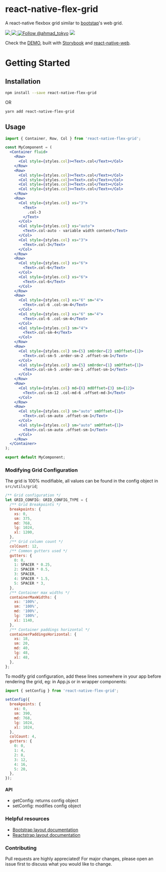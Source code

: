 # react-native-flex-grid
A react-native flexbox grid similar to [bootstap](https://getbootstrap.com)'s web grid.

<a href="https://npmjs.com/package/react-native-flex-grid">
  <img src="https://img.shields.io/npm/v/react-native-flex-grid.svg"></img>
  <img src="https://img.shields.io/npm/dt/react-native-flex-grid.svg"></img>
</a>
<a href="https://twitter.com/intent/follow?screen_name=ahmad_tokyo"><img src="https://img.shields.io/twitter/follow/ahmad_tokyo.svg?label=Follow%20@ahmad_tokyo" alt="Follow @ahmad_tokyo"></img></a>

<a href="https://react-native-flex-grid.netlify.app">
<img src="https://i.imgur.com/FNq8kr2.png"></img>
</a>

Check the [DEMO](https://react-native-flex-grid.netlify.app), built with [Storybook](https://storybook.js.org) and [react-native-web](https://necolas.github.io/react-native-web).

# Getting Started

## Installation

```bash
npm install --save react-native-flex-grid
```
OR
```bash
yarn add react-native-flex-grid
```

## Usage
```jsx
import { Container, Row, Col } from 'react-native-flex-grid';

const MyComponent = (
  <Container fluid>
    <Row>
      <Col style={styles.col}><Text>.col</Text></Col>
    </Row>
    <Row>
      <Col style={styles.col}><Text>.col</Text></Col>
      <Col style={styles.col}><Text>.col</Text></Col>
      <Col style={styles.col}><Text>.col</Text></Col>
      <Col style={styles.col}><Text>.col</Text></Col>
    </Row>
    <Row>
      <Col style={styles.col} xs="3">
        <Text>
          .col-3
        </Text>
      </Col>
      <Col style={styles.col} xs="auto">
        <Text>.col-auto - variable width content</Text>
      </Col>
      <Col style={styles.col} xs="3">
        <Text>.col-3</Text>
      </Col>
    </Row>
    <Row>
      <Col style={styles.col} xs="6">
        <Text>.col-6</Text>
      </Col>
      <Col style={styles.col} xs="6">
        <Text>.col-6</Text>
      </Col>
    </Row>
    <Row>
      <Col style={styles.col} xs="6" sm="4">
        <Text>.col-6 .col-sm-4</Text>
      </Col>
      <Col style={styles.col} xs="6" sm="4">
        <Text>.col-6 .col-sm-4</Text>
      </Col>
      <Col style={styles.col} sm="4">
        <Text>.col-sm-4</Text>
      </Col>
    </Row>
    <Row>
      <Col style={styles.col} sm={5} smOrder={2} smOffset={1}>
        <Text>.col-sm-5 .order-sm-2 .offset-sm-1</Text>
      </Col>
      <Col style={styles.col} sm={5} smOrder={1} smOffset={1}>
        <Text>.col-sm-5 .order-sm-1 .offset-sm-1</Text>
      </Col>
    </Row>
    <Row>
      <Col style={styles.col} md={6} mdOffset={3} sm={12}>
        <Text>.col-sm-12 .col-md-6 .offset-md-3</Text>
      </Col>
    </Row>
    <Row>
      <Col style={styles.col} sm="auto" smOffset={1}>
        <Text>.col-sm-auto .offset-sm-1</Text>
      </Col>
      <Col style={styles.col} sm="auto" smOffset={1}>
        <Text>.col-sm-auto .offset-sm-1</Text>
      </Col>
    </Row>
  </Container>
);

export default MyComponent;
```

### Modifying Grid Configuration
The grid is 100% modifiable, all values can be found in the config object in `src/utils/grid`;

```js
/** Grid configuration */
let GRID_CONFIG: GRID_CONFIG_TYPE = {
  /** Grid Breakpoints */
  breakpoints: {
    xs: 0,
    sm: 375,
    md: 768,
    lg: 1024,
    xl: 1200,
  },
  /** Grid column count */
  colCount: 12,
  /** Common gutters used */
  gutters: {
    0: 0,
    1: SPACER * 0.25,
    2: SPACER * 0.5,
    3: SPACER,
    4: SPACER * 1.5,
    5: SPACER * 3,
  },
  /** Container max widths */
  containerMaxWidths: {
    xs: '100%',
    sm: '100%',
    md: '100%',
    lg: '100%',
    xl: 1140,
  },
  /** Container paddings horizontal */
  containerPaddingsHorizontal: {
    xs: 18,
    sm: 20,
    md: 40,
    lg: 48,
    xl: 48,
  },
};
```

To modify grid configuration, add these lines somewhere in your app before rendering the grid, eg: in App.js or in wrapper components:
```js
import { setConfig } from 'react-native-flex-grid';

setConfig({
  breakpoints: {
    xs: 0,
    sm: 390,
    md: 768,
    lg: 1024,
    xl: 1024,
  },
  colCount: 4,
  gutters: {
    0: 0,
    1: 4,
    2: 8,
    3: 12,
    4: 16,
    5: 20,
  },
});
```

#### API
- getConfig: returns config object
- setConfig: modifies config object

### Helpful resources
- [Bootstrap layout documentation](https://getbootstrap.com/docs/5.0/layout)
- [Reactstrap layout documentation](https://reactstrap.github.io/?path=/docs/components-layout--layout)

### Contributing
Pull requests are highly appreciated! For major changes, please open an issue first to discuss what you would like to change.
